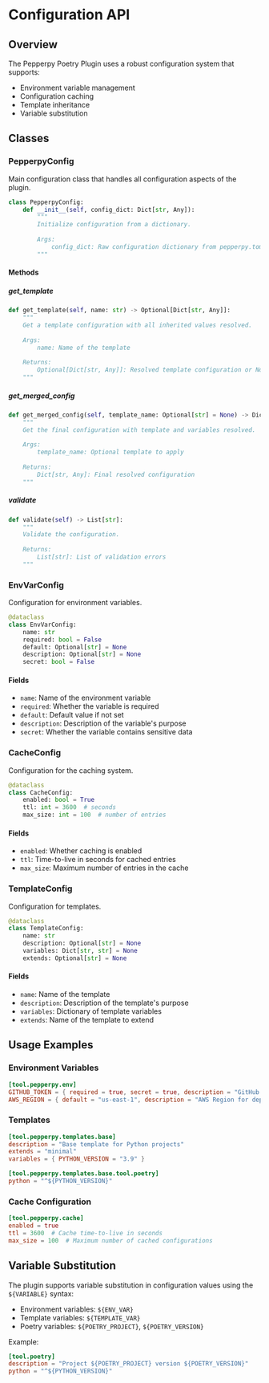 # Configuration API

## Overview

The Pepperpy Poetry Plugin uses a robust configuration system that supports:
- Environment variable management
- Configuration caching
- Template inheritance
- Variable substitution

## Classes

### PepperpyConfig

Main configuration class that handles all configuration aspects of the plugin.

```python
class PepperpyConfig:
    def __init__(self, config_dict: Dict[str, Any]):
        """
        Initialize configuration from a dictionary.
        
        Args:
            config_dict: Raw configuration dictionary from pepperpy.toml
        """
```

#### Methods

##### get_template

```python
def get_template(self, name: str) -> Optional[Dict[str, Any]]:
    """
    Get a template configuration with all inherited values resolved.
    
    Args:
        name: Name of the template
        
    Returns:
        Optional[Dict[str, Any]]: Resolved template configuration or None if not found
    """
```

##### get_merged_config

```python
def get_merged_config(self, template_name: Optional[str] = None) -> Dict[str, Any]:
    """
    Get the final configuration with template and variables resolved.
    
    Args:
        template_name: Optional template to apply
        
    Returns:
        Dict[str, Any]: Final resolved configuration
    """
```

##### validate

```python
def validate(self) -> List[str]:
    """
    Validate the configuration.
    
    Returns:
        List[str]: List of validation errors
    """
```

### EnvVarConfig

Configuration for environment variables.

```python
@dataclass
class EnvVarConfig:
    name: str
    required: bool = False
    default: Optional[str] = None
    description: Optional[str] = None
    secret: bool = False
```

#### Fields

- `name`: Name of the environment variable
- `required`: Whether the variable is required
- `default`: Default value if not set
- `description`: Description of the variable's purpose
- `secret`: Whether the variable contains sensitive data

### CacheConfig

Configuration for the caching system.

```python
@dataclass
class CacheConfig:
    enabled: bool = True
    ttl: int = 3600  # seconds
    max_size: int = 100  # number of entries
```

#### Fields

- `enabled`: Whether caching is enabled
- `ttl`: Time-to-live in seconds for cached entries
- `max_size`: Maximum number of entries in the cache

### TemplateConfig

Configuration for templates.

```python
@dataclass
class TemplateConfig:
    name: str
    description: Optional[str] = None
    variables: Dict[str, str] = None
    extends: Optional[str] = None
```

#### Fields

- `name`: Name of the template
- `description`: Description of the template's purpose
- `variables`: Dictionary of template variables
- `extends`: Name of the template to extend

## Usage Examples

### Environment Variables

```toml
[tool.pepperpy.env]
GITHUB_TOKEN = { required = true, secret = true, description = "GitHub Personal Access Token" }
AWS_REGION = { default = "us-east-1", description = "AWS Region for deployment" }
```

### Templates

```toml
[tool.pepperpy.templates.base]
description = "Base template for Python projects"
extends = "minimal"
variables = { PYTHON_VERSION = "3.9" }

[tool.pepperpy.templates.base.tool.poetry]
python = "^${PYTHON_VERSION}"
```

### Cache Configuration

```toml
[tool.pepperpy.cache]
enabled = true
ttl = 3600  # Cache time-to-live in seconds
max_size = 100  # Maximum number of cached configurations
```

## Variable Substitution

The plugin supports variable substitution in configuration values using the `${VARIABLE}` syntax:

- Environment variables: `${ENV_VAR}`
- Template variables: `${TEMPLATE_VAR}`
- Poetry variables: `${POETRY_PROJECT}`, `${POETRY_VERSION}`

Example:
```toml
[tool.poetry]
description = "Project ${POETRY_PROJECT} version ${POETRY_VERSION}"
python = "^${PYTHON_VERSION}"
``` 